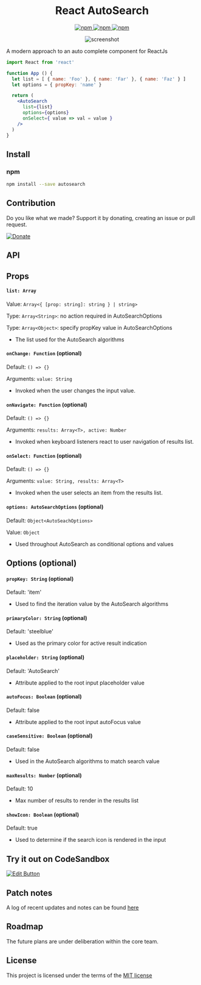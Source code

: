<h1 align="center">React AutoSearch</h1>
<p align="center">
  <a href="https://www.npmjs.com/package/autosearch">
    <img alt="npm" src="https://img.shields.io/npm/v/autosearch?style=flat" />
  </a>
  <a href="https://www.npmjs.com/package/autosearch">
    <img alt="npm" src="https://img.shields.io/npm/dw/autosearch?style=flat?&color=blue" />
  </a>
  <a href="https://www.npmjs.com/package/autosearch">
    <img alt="npm" src="https://img.shields.io/github/package-json/dependency-version/capriok/autosearch/dev/@types/react" />
  </a>
</p>

<p align="center">
  <img alt="screenshot" src="https://i.gyazo.com/feff88e421e29781edc414c4e041e5ec.png" >
</p>

A modern approach to an auto complete component for ReactJs

```jsx
import React from 'react'

function App () {
  let list = [ { name: 'Foo' }, { name: 'Far' }, { name: 'Faz' } ]
  let options = { propKey: 'name' }

  return (
    <AutoSearch
      list={list}
      options={options}
      onSelect={ value => val = value }
    />
  )
}
```

## Install

### npm

```bash
npm install --save autosearch
```

## Contribution

Do you like what we made? Support it by donating, creating an issue or pull request.

[![Donate](https://img.shields.io/badge/Donate-PayPal-blue.svg)](https://paypal.me/capriok7)

## API

## Props

#### `list: Array`
Value: `Array<{ [prop: string]: string } | string>`

Type: `Array<String>`: no action required in AutoSearchOptions

Type: `Array<Object>`: specify propKey value in AutoSearchOptions

- The list used for the AutoSearch algorithms

#### `onChange: Function` (optional)
Default: `() => {}`

Arguments: `value: String`

- Invoked when the user changes the input value.

#### `onNavigate: Function` (optional)
Default: `() => {}`

Arguments: `results: Array<T>, active: Number`

- Invoked when keyboard listeners react to user navigation of results list.

#### `onSelect: Function` (optional)
Default: `() => {}`

Arguments: `value: String, results: Array<T>`

- Invoked when the user selects an item from the results list.

#### `options: AutoSearchOptions` (optional)
Default: `Object<AutoSeachOptions>`

Value: `Object`

- Used throughout AutoSearch as conditional options and values

## Options (optional)

#### `propKey: String`  (optional)
Default: 'item'

- Used to find the iteration value by the AutoSearch algorithms

#### `primaryColor: String`  (optional)
Default:  'steelblue'

- Used as the primary color for active result indication

#### `placeholder: String` (optional)
Default: 'AutoSearch'

- Attribute applied to the root input placeholder value

#### `autoFocus: Boolean` (optional)
Default:  false

- Attribute applied to the root input autoFocus value

#### `caseSensitive: Boolean` (optional)
Default: false

- Used in the AutoSearch algorithms to match search value

#### `maxResults: Number` (optional)
Default: 10

- Max number of results to render in the results list

#### `showIcon: Boolean` (optional)
Default: true

- Used to determine if the search icon is rendered in the input

## Try it out on CodeSandbox
[![Edit Button](https://svgshare.com/i/KAx.svg)](https://codesandbox.io/s/autosearch-ltzg7)

## Patch notes
A log of recent updates and notes can be found [here](https://autosearch.kylecaprio.dev/patchnotes)

## Roadmap
The future plans are under deliberation within the core team.

## License
This project is licensed under the terms of the [MIT license](/LICENSE)

